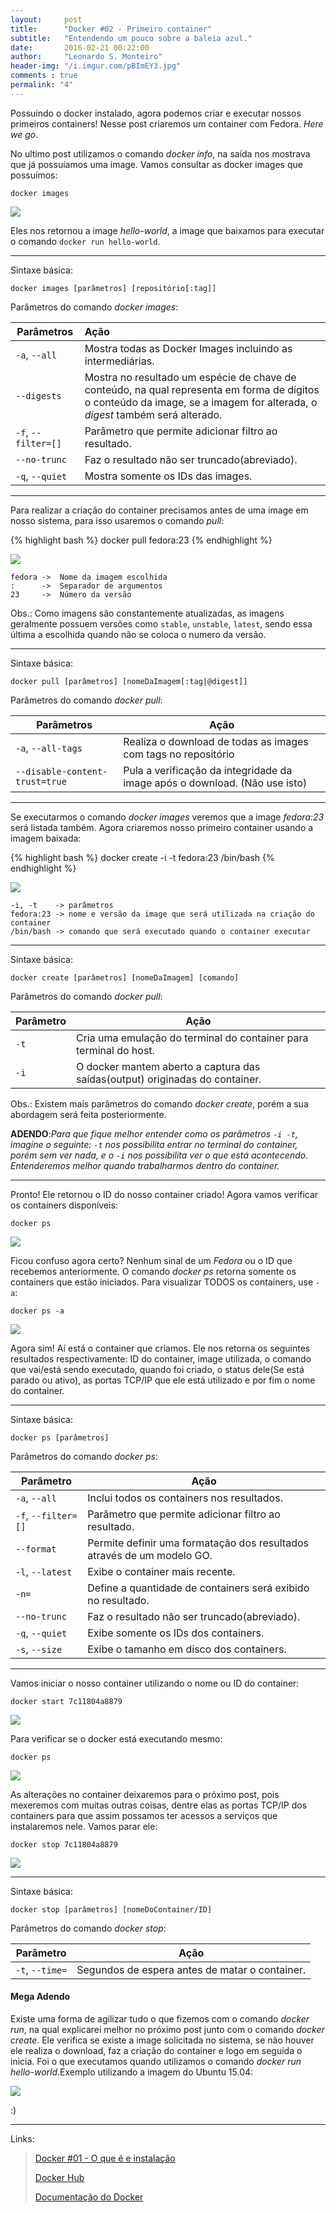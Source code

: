 ```yaml
---
layout:     post
title:      "Docker #02 - Primeiro container"
subtitle:   "Entendendo um pouco sobre a baleia azul."
date:       2016-02-21 00:22:00
author:     "Leonardo S. Monteiro"
header-img: "/i.imgur.com/pBImEY3.jpg"
comments : true
permalink: "4"
---
```


Possuindo o docker instalado, agora podemos criar e executar nossos primeiros
 containers! Nesse post criaremos um container com Fedora. _Here we go_.

No ultimo post utilizamos o comando _docker info_, na saída nos mostrava que já
 possuíamos uma image. Vamos consultar as docker images que possuímos:

    docker images

![](http://i.imgur.com/B8ZZ37u.jpg)

Eles nos retornou a image _hello-world_, a image que baixamos para executar o
 comando `docker run hello-world`.

---
Sintaxe básica:

    docker images [parâmetros] [repositório[:tag]]

Parâmetros do comando _docker images_:

| Parâmetros          | Ação                                                       |
|---------------------|:-----------------------------------------------------------|
| `-a`, `--all`       | Mostra todas as Docker Images incluindo as intermediárias. |
| `--digests`         | Mostra no resultado um espécie de chave de conteúdo, na qual representa em forma de dígitos o conteúdo da image, se a imagem for alterada, o _digest_ também será alterado. |
| `-f`, `--filter=[]` | Parâmetro que permite adicionar filtro ao resultado.       |
| `--no-trunc`        | Faz o resultado não ser truncado(abreviado).               |
| `-q`, `--quiet`     | Mostra somente os IDs das images.                          |

---

Para realizar a criação do container precisamos antes de uma image em nosso
 sistema, para isso usaremos o comando _pull_:

{% highlight bash %}
docker pull fedora:23
{% endhighlight %}

![](http://i.imgur.com/rPwdYJ3.jpg)

    fedora ->  Nome da imagem escolhida
    :      ->  Separador de argumentos
    23     ->  Número da versão

Obs.: Como imagens são constantemente atualizadas, as imagens geralmente possuem
 versões como `stable`, `unstable`, `latest`, sendo essa última a escolhida
 quando não se coloca o numero da versão.

---
Sintaxe básica:

    docker pull [parâmetros] [nomeDaImagem[:tag|@digest]]

Parâmetros do comando _docker pull_:

| Parâmetros                     | Ação                                                                       |
|--------------------------------|----------------------------------------------------------------------------|
| `-a`, `--all-tags`             | Realiza o download de todas as images com tags no repositório              |
| `--disable-content-trust=true` | Pula a verificação da integridade da image após o download. (Não use isto) |

---

Se executarmos o comando _docker images_ veremos que a image _fedora:23_ será
 listada também. Agora criaremos nosso primeiro container usando a imagem baixada:

{% highlight bash %}
docker create -i -t fedora:23 /bin/bash
{% endhighlight %}

![](http://i.imgur.com/p7zzv3a.jpg)

    -i, -t    -> parâmetros
    fedora:23 -> nome e versão da image que será utilizada na criação do container
    /bin/bash -> comando que será executado quando o container executar

---
Sintaxe básica:

    docker create [parâmetros] [nomeDaImagem] [comando]

Parâmetros do comando _docker pull_:

| Parâmetro | Ação                                                                         |
|-----------|------------------------------------------------------------------------------|
| `-t`      | Cria uma emulação do terminal do container para terminal do host.            |
| `-i`      | O docker mantem aberto a captura das saídas(output) originadas do container. |

Obs.: Existem mais parâmetros do comando _docker create_, porém a sua abordagem
 será feita posteriormente.

**ADENDO**:_Para que fique melhor entender como os parâmetros `-i -t`, imagine
o seguinte: `-t` nos possibilita entrar no terminal do container, porém sem ver
 nada, e o `-i` nos possibilita ver o que está acontecendo. Entenderemos melhor
 quando trabalharmos dentro do container._

---

Pronto! Ele retornou o ID do nosso container criado! Agora vamos verificar os
 containers disponíveis:

    docker ps

![](http://i.imgur.com/r2W03dK.jpg)

Ficou confuso agora certo? Nenhum sinal de um _Fedora_ ou o ID que recebemos
 anteriormente. O comando _docker ps_ retorna somente os containers que estão
 iniciados. Para visualizar TODOS os containers, use `-a`:

    docker ps -a

![](http://i.imgur.com/zvPFp2Y.jpg)

Agora sim! Aí está o container que criamos. Ele nos retorna os seguintes resultados
 respectivamente: ID do container, image utilizada, o comando que vai/está sendo
 executado, quando foi criado, o status dele(Se está parado ou ativo), as portas
 TCP/IP que ele está utilizado e por fim o nome do container.

---
Sintaxe básica:

    docker ps [parâmetros]

Parâmetros do comando _docker ps_:

| Parâmetro           | Ação                                                                   |
|---------------------|------------------------------------------------------------------------|
| `-a`, `--all`       | Inclui todos os containers nos resultados.                             |
| `-f`, `--filter=[]` | Parâmetro que permite adicionar filtro ao resultado.                   |
| `--format`          | Permite definir uma formatação dos resultados através de um modelo GO. |
| `-l`, `--latest`    | Exibe o container mais recente.                                        |
| `-n=`               | Define a quantidade de containers será exibido no resultado.           |
| `--no-trunc`        | Faz o resultado não ser truncado(abreviado).                           |
| `-q`, `--quiet`     | Exibe somente os IDs dos containers.                                   |
| `-s`, `--size`      | Exibe o tamanho em disco dos containers.                               |

---

Vamos iniciar o nosso container utilizando o nome ou ID do container:

    docker start 7c11804a8879

![](http://i.imgur.com/ms6QLI3.jpg)

Para verificar se o docker está executando mesmo:

    docker ps

![](http://i.imgur.com/A2fucnV.jpg)

As alterações no container deixaremos para o próximo post, pois mexeremos com
 muitas outras coisas, dentre elas as portas TCP/IP dos containers para que assim
 possamos ter acessos a serviços que instalaremos nele. Vamos parar ele:

    docker stop 7c11804a8879

![](http://i.imgur.com/Os3PW3j.jpg)

---
Sintaxe básica:

    docker stop [parâmetros] [nomeDoContainer/ID]

Parâmetros do comando _docker stop_:

| Parâmetro           | Ação                                           |
|---------------------|------------------------------------------------|
| `-t`, `--time=`     | Segundos de espera antes de matar o container. |

#### Mega Adendo

Existe uma forma de agilizar tudo o que fizemos com o comando _docker run_, na
 qual explicarei melhor no próximo post junto com o comando _docker create_. Ele
 verifica se existe a image solicitada no sistema, se não houver ele realiza o
 download, faz a criação do container e logo em seguida o inicia. Foi o que
 executamos quando utilizamos o comando _docker run hello-world_.Exemplo utilizando
 a imagem do Ubuntu 15.04:

![](http://i.imgur.com/3QfB7ox.jpg)

:)

---
Links:

>[Docker #01 - O que é e instalação](http://quatroka.github.io/2/)
>
>[Docker Hub](https://hub.docker.com/)
>
>[Documentação do Docker](https://docs.docker.com/)
